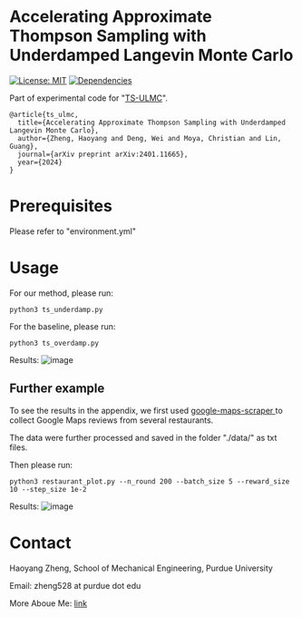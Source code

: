 # Accelerating Approximate Thompson Sampling with Underdamped Langevin Monte Carlo
[![License: MIT](https://img.shields.io/badge/License-MIT-yellow.svg)](https://github.com/haoyangzheng1996/ts_ulmc/blob/main/LICENSE.md)
[![Dependencies](https://img.shields.io/badge/Python-3.10.0-brightgreen)](https://github.com/haoyangzheng1996/ts_ulmc/blob/main/environment.yml)


Part of experimental code for "[TS-ULMC](https://arxiv.org/abs/2401.11665)".

```
@article{ts_ulmc,
  title={Accelerating Approximate Thompson Sampling with Underdamped Langevin Monte Carlo},
  author={Zheng, Haoyang and Deng, Wei and Moya, Christian and Lin, Guang},
  journal={arXiv preprint arXiv:2401.11665},
  year={2024}
}
```

# Prerequisites
Please refer to "environment.yml" 

# Usage
For our method, please run:
```
python3 ts_underdamp.py
```
For the baseline, please run:
```
python3 ts_overdamp.py
```
Results:
![image](https://github.com/haoyangzheng1996/ts_ulmc/assets/38525155/6989cfa6-45a0-4b1f-ac53-9e85b55206b7)

## Further example
To see the results in the appendix, we first used [google-maps-scraper
](https://github.com/omkarcloud/google-maps-scraper) to collect Google Maps reviews from several restaurants.

The data were further processed and saved in the folder "./data/" as txt files.

Then please run:
```
python3 restaurant_plot.py --n_round 200 --batch_size 5 --reward_size 10 --step_size 1e-2
```
Results:
![image](https://github.com/haoyangzheng1996/ts_ulmc/assets/38525155/45d343c0-97f8-4799-9dd2-e28502e778be)


# Contact
Haoyang Zheng, School of Mechanical Engineering, Purdue University

Email: zheng528 at purdue dot edu

More Aboue Me: [link](https://haoyangzheng.github.io/)
